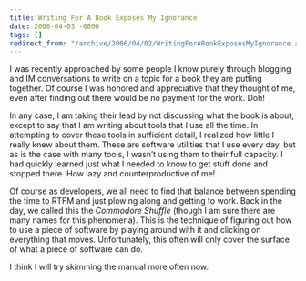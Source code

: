 ```yaml
---
title: Writing For A Book Exposes My Ignorance
date: 2006-04-03 -0800
tags: []
redirect_from: "/archive/2006/04/02/WritingForABookExposesMyIgnorance.aspx/"
---
```


I was recently approached by some people I know purely through blogging
and IM conversations to write on a topic for a book they are putting
together. Of course I was honored and appreciative that they thought of
me, even after finding out there would be no payment for the work. Doh!

In any case, I am taking their lead by not discussing what the book is
about, except to say that I am writing about tools that I use all the
time. In attempting to cover these tools in sufficient detail, I
realized how little I really knew about them. These are software
utilities that I use every day, but as is the case with many tools, I
wasn’t using them to their full capacity. I had quickly learned just
what I needed to know to get stuff done and stopped there. How lazy and
counterproductive of me!

Of course as developers, we all need to find that balance between
spending the time to RTFM and just plowing along and getting to work.
Back in the day, we called this the *Commodore Shuffle* (though I am
sure there are many names for this phenomena). This is the technique of
figuring out how to use a piece of software by playing around with it
and clicking on everything that moves. Unfortunately, this often will
only cover the surface of what a piece of software can do.

I think I will try skimming the manual more often now.

